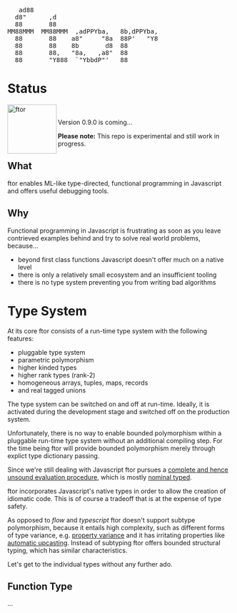 <pre>
   ad88                                   
  d8"      ,d                             
  88       88                             
MM88MMM  MM88MMM  ,adPPYba,   8b,dPPYba,  
  88       88    a8"     "8a  88P'   "Y8  
  88       88    8b       d8  88          
  88       88,   "8a,   ,a8"  88          
  88       "Y888  `"YbbdP"'   88          
</pre>

# Status

<img src="https://i.stack.imgur.com/UqCPm.png?s=328&g=1" height="110" alt="ftor" align="left">

<br>

Version 0.9.0 is coming...

**Please note:** This repo is experimental and still work in progress.

## What

ftor enables ML-like type-directed, functional programming in Javascript and offers useful debugging tools.
<br>

## Why

Functional programming in Javascript is frustrating as soon as you leave contrieved examples behind and try to solve real world problems, because...

* beyond first class functions Javascript doesn't offer much on a native level
* there is only a relatively small ecosystem and an insufficient tooling
* there is no type system preventing you from writing bad algorithms

# Type System

At its core ftor consists of a run-time type system with the following features:

* pluggable type system
* parametric polymorphism
* higher kinded types
* higher rank types (rank-2)
* homogeneous arrays, tuples, maps, records
* and real tagged unions

The type system can be switched on and off at run-time. Ideally, it is activated during the development stage and switched off on the production system.

Unfortunately, there is no way to enable bounded polymorphism within a pluggable run-time type system without an additional compiling step. For the time being ftor will provide bounded polymorphism merely through explict type dictionary passing.

Since we're still dealing with Javascript ftor pursues a <a href="https://eschew.wordpress.com/2009/08/31/sound-and-complete/">complete and hence unsound evaluation procedure</a>, which is mostly <a href="https://en.wikipedia.org/wiki/Nominal_type_system">nominal typed</a>.

ftor incorporates Javascript's native types in order to allow the creation of idiomatic code. This is of course a tradeoff that is at the expense of type safety.

As opposed to _flow_ and _typescript_ ftor doesn't support subtype polymorphism, because it entails high complexity, such as different forms of type variance, e.g. <a href="https://flow.org/blog/2016/10/04/Property-Variance/">property variance</a> and it has irritating properties like <a href="https://brianmckenna.org/blog/row_polymorphism_isnt_subtyping">automatic upcasting</a>. Instead of subtyping ftor offers bounded structural typing, which has similar characteristics.

Let's get to the individual types without any further ado.

## Function Type

...